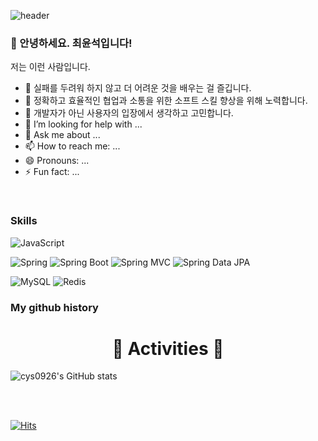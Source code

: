 ![header](https://capsule-render.vercel.app/api?type=Waving&color=gradient&fontAlign=75&height=200&section=header&text=Yoonseok%20Choi🐬&fontAlignY=40&fontSize=40&animation=fadeIn)


### 👋 안녕하세요. 최윤석입니다!

저는 이런 사람입니다.

- 🔭 실패를 두려워 하지 않고 더 어려운 것을 배우는 걸 즐깁니다.
- 👯 정확하고 효율적인 협업과 소통을 위한 소프트 스킬 향상을 위해 노력합니다.
- 🌱 개발자가 아닌 사용자의 입장에서 생각하고 고민합니다.
- 🤔 I’m looking for help with ...
- 💬 Ask me about ...
- 📫 How to reach me: ...
- 😄 Pronouns: ...
- ⚡ Fun fact: ...

<br/>

### Skills

![JavaScript](https://img.shields.io/badge/-Java-007396?logo=java&logoColor=white)

![Spring](https://img.shields.io/badge/Spring-6DB33F.svg?&flat&logo=Spring&logoColor=white)
![Spring Boot](https://img.shields.io/badge/-Spring%20Boot-6DB33F?logo=spring%20boot&logoColor=white)
![Spring MVC](https://img.shields.io/badge/-Spring%20MVC-6DB33F)
![Spring Data JPA](https://img.shields.io/badge/-Spring%20Data%20JPA-6DB33F?)

![MySQL](https://img.shields.io/badge/-MySQL-4479A1?logo=mysql&logoColor=white)
![Redis](https://camo.githubusercontent.com/f93838dd6431bea23c55287cfbd0587dd6b196e55c0b02817000cb3eab315a17/68747470733a2f2f696d672e736869656c64732e696f2f62616467652f52656469732d2532334443333832442e7376673f267374796c653d666c61742d737175617265266c6f676f3d7265646973266c6f676f436f6c6f723d7768697465)

### My github history
<h1 align="center"> 🌟 Activities 🌟</h1>
<div>
  
![cys0926's GitHub stats](https://github-readme-stats.vercel.app/api?username=cys0926&show_icons=true&theme=radical)
  
</div>
<br/>
<br/>

[![Hits](https://hits.seeyoufarm.com/api/count/incr/badge.svg?url=https%3A%2F%2Fgithub.com%2Fcys0926&count_bg=%23F7DF1E&title_bg=%23555555&icon=&icon_color=%23E7E7E7&title=hits&edge_flat=false)](https://hits.seeyoufarm.com)
